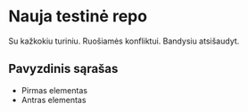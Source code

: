# Nauja testinė repo

Su kažkokiu turiniu. Ruošiamės konfliktui. Bandysiu atsišaudyt.

## Pavyzdinis sąrašas

-   Pirmas elementas
-   Antras elementas
